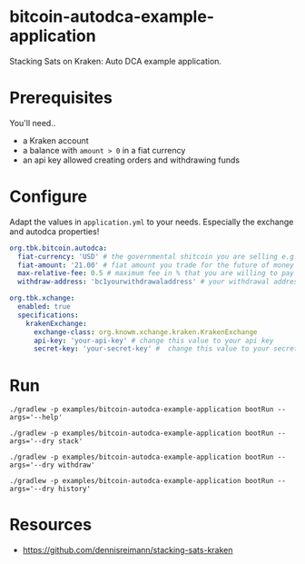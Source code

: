 bitcoin-autodca-example-application
===

Stacking Sats on Kraken: Auto DCA example application.

# Prerequisites
You'll need..
- a Kraken account
- a balance with `amount > 0` in a fiat currency
- an api key allowed creating orders and withdrawing funds

# Configure
Adapt the values in `application.yml` to your needs.
Especially the exchange and autodca properties!

```yaml
org.tbk.bitcoin.autodca:
  fiat-currency: 'USD' # the governmental shitcoin you are selling e.g. 'USD', 'EUR', etc.
  fiat-amount: '21.00' # fiat amount you trade for the future of money
  max-relative-fee: 0.5 # maximum fee in % that you are willing to pay e.g. 0.5 (in percent)
  withdraw-address: 'bc1yourwithdrawaladdress' # your withdrawal address
```

```yaml
org.tbk.xchange:
  enabled: true
  specifications:
    krakenExchange:
      exchange-class: org.knowm.xchange.kraken.KrakenExchange
      api-key: 'your-api-key' # change this value to your api key
      secret-key: 'your-secret-key' #  change this value to your secret key
```

# Run
```shell script
./gradlew -p examples/bitcoin-autodca-example-application bootRun --args='--help'
```

```shell script
./gradlew -p examples/bitcoin-autodca-example-application bootRun --args='--dry stack'
```
```shell script
./gradlew -p examples/bitcoin-autodca-example-application bootRun --args='--dry withdraw'
```
```shell script
./gradlew -p examples/bitcoin-autodca-example-application bootRun --args='--dry history'
```

# Resources
- https://github.com/dennisreimann/stacking-sats-kraken